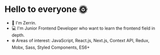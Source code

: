 # Hello to everyone :sun_with_face:

- :ear_of_rice: I'm Zerrin. 
- :computer: I'm Junior Frontend Developer who want to learn the frontend field in depth.
- :snowflake: Areas of interest:  JavaScript, React.js, Next.js, Context API, Redux, Mobx, Sass, Styled Components,  ES6+

